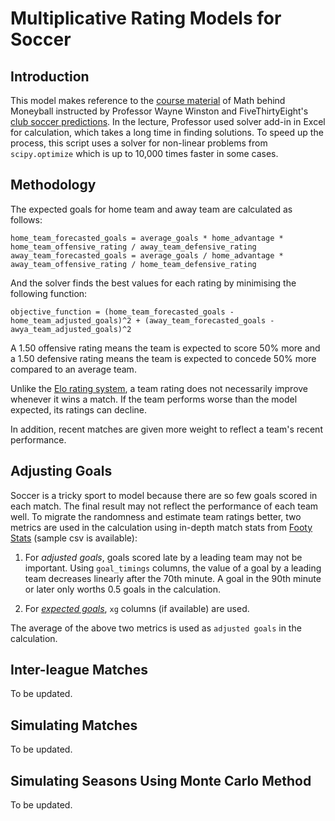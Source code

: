 # Multiplicative Rating Models for Soccer

## Introduction
This model makes reference to the [course material][1] of Math behind Moneyball instructed by Professor Wayne Winston and FiveThirtyEight's [club soccer predictions][2]. In the lecture, Professor used solver add-in in Excel for calculation, which takes a long time in finding solutions. To speed up the process, this script uses a solver for non-linear problems from `scipy.optimize` which is up to 10,000 times faster in some cases.

## Methodology
The expected goals for home team and away team are calculated as follows:
```
home_team_forecasted_goals = average_goals * home_advantage * home_team_offensive_rating / away_team_defensive_rating
away_team_forecasted_goals = average_goals / home_advantage * away_team_offensive_rating / home_team_defensive_rating
```
And the solver finds the best values for each rating by minimising the following function:
```
objective_function = (home_team_forecasted_goals - home_team_adjusted_goals)^2 + (away_team_forecasted_goals - awya_team_adjusted_goals)^2
```
A 1.50 offensive rating means the team is expected to score 50% more and a 1.50 defensive rating means the team is expected to concede 50% more compared to an average team.

Unlike the 
[Elo rating system][3], a team rating does not necessarily improve whenever it wins a match. If the team performs worse than the model expected, its ratings can decline.

In addition, recent matches are given more weight to reflect a team's recent performance.

## Adjusting Goals
Soccer is a tricky sport to model because there are so few goals scored in each match. The final result may not reflect the performance of each team well. To migrate the randomness and estimate team ratings better, two metrics are used in the calculation using in-depth match stats from [Footy Stats][4] (sample csv is available):

1. For *adjusted goals*, goals scored late by a leading team may not be important. Using `goal_timings` columns, the value of a goal by a leading team decreases linearly after the 70th minute. A goal in the 90th minute or later only worths 0.5 goals in the calculation.

2. For [*expected goals*][5], `xg` columns (if available) are used.

The average of the above two metrics is used as `adjusted goals` in the calculation.

## Inter-league Matches
To be updated.

## Simulating Matches
To be updated.

## Simulating Seasons Using Monte Carlo Method
To be updated.

[1]:https://www.coursera.org/learn/mathematics-sport/lecture/nR8wd/8-4-multiplicative-rating-models-for-soccer
[2]:https://projects.fivethirtyeight.com/soccer-predictions/
[3]:https://en.wikipedia.org/wiki/Elo_rating_system
[4]:https://footystats.org/
[5]:https://youtu.be/w7zPZsLGK18
